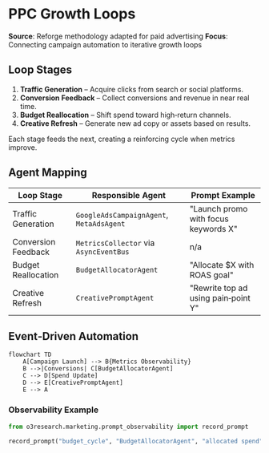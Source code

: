 # PPC Growth Loops

**Source**: Reforge methodology adapted for paid advertising
**Focus**: Connecting campaign automation to iterative growth loops

## Loop Stages

1. **Traffic Generation** – Acquire clicks from search or social platforms.
2. **Conversion Feedback** – Collect conversions and revenue in near real time.
3. **Budget Reallocation** – Shift spend toward high‑return channels.
4. **Creative Refresh** – Generate new ad copy or assets based on results.

Each stage feeds the next, creating a reinforcing cycle when metrics improve.

## Agent Mapping

| Loop Stage | Responsible Agent | Prompt Example |
|------------|------------------|----------------|
| Traffic Generation | `GoogleAdsCampaignAgent`, `MetaAdsAgent` | "Launch promo with focus keywords X" |
| Conversion Feedback | `MetricsCollector` via `AsyncEventBus` | n/a |
| Budget Reallocation | `BudgetAllocatorAgent` | "Allocate $X with ROAS goal" |
| Creative Refresh | `CreativePromptAgent` | "Rewrite top ad using pain‑point Y" |

## Event‑Driven Automation

```mermaid
flowchart TD
    A[Campaign Launch] --> B{Metrics Observability}
    B -->|Conversions| C[BudgetAllocatorAgent]
    C --> D[Spend Update]
    D --> E[CreativePromptAgent]
    E --> A
```

### Observability Example

```python
from o3research.marketing.prompt_observability import record_prompt

record_prompt("budget_cycle", "BudgetAllocatorAgent", "allocated spend")
```
